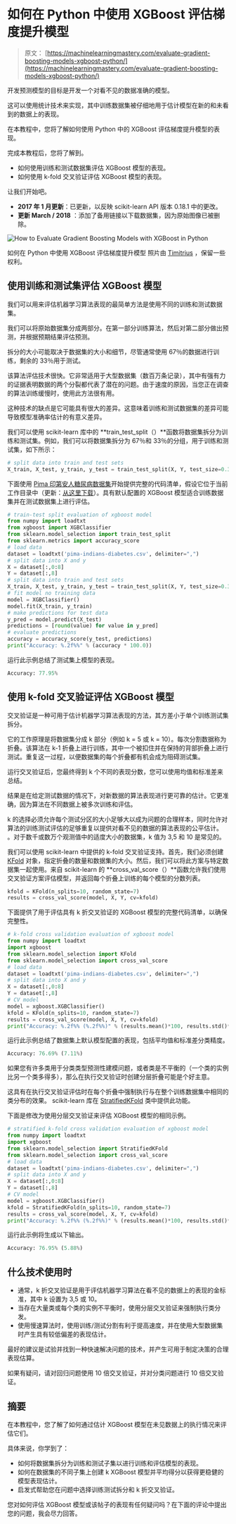 # 如何在 Python 中使用 XGBoost 评估梯度提升模型

> 原文： [https://machinelearningmastery.com/evaluate-gradient-boosting-models-xgboost-python/](https://machinelearningmastery.com/evaluate-gradient-boosting-models-xgboost-python/)

开发预测模型的目标是开发一个对看不见的数据准确的模型。

这可以使用统计技术来实现，其中训练数据集被仔细地用于估计模型在新的和未看到的数据上的表现。

在本教程中，您将了解如何使用 Python 中的 XGBoost 评估梯度提升模型的表现。

完成本教程后，您将了解到。

*   如何使用训练和测试数据集评估 XGBoost 模型的表现。
*   如何使用 k-fold 交叉验证评估 XGBoost 模型的表现。

让我们开始吧。

*   **2017 年 1 月更新**：已更新，以反映 scikit-learn API 版本 0.18.1 中的更改​​。
*   **更新 March / 2018** ：添加了备用链接以下载数据集，因为原始图像已被删除。

![How to Evaluate Gradient Boosting Models with XGBoost in Python](img/22202cde2c6a7833a222b951de920b6b.jpg)

如何在 Python 中使用 XGBoost 评估梯度提升模型
照片由 [Timitrius](https://www.flickr.com/photos/nox_noctis_silentium/5526750448/) ，保留一些权利。

## 使用训练和测试集评估 XGBoost 模型

我们可以用来评估机器学习算法表现的最简单方法是使用不同的训练和测试数据集。

我们可以将原始数据集分成两部分。在第一部分训练算法，然后对第二部分做出预测，并根据预期结果评估预测。

拆分的大小可能取决于数据集的大小和细节，尽管通常使用 67％的数据进行训练，剩余的 33％用于测试。

该算法评估技术很快。它非常适用于大型数据集（数百万条记录），其中有强有力的证据表明数据的两个分裂都代表了潜在的问题。由于速度的原因，当您正在调查的算法训练缓慢时，使用此方法很有用。

这种技术的缺点是它可能具有很大的差异。这意味着训练和测试数据集的差异可能导致模型准确率估计的有意义差异。

我们可以使用 scikit-learn 库中的 **train_test_split（）**函数将数据集拆分为训练和测试集。例如，我们可以将数据集拆分为 67％和 33％的分组，用于训练和测试集，如下所示：

```py
# split data into train and test sets
X_train, X_test, y_train, y_test = train_test_split(X, Y, test_size=0.33, random_state=7)
```

下面使用 [Pima 印第安人糖尿病数据集](https://archive.ics.uci.edu/ml/datasets/Pima+Indians+Diabetes)开始提供完整的代码清单，假设它位于当前工作目录中（更新：[从这里下载](https://raw.githubusercontent.com/jbrownlee/Datasets/master/pima-indians-diabetes.data.csv)）。具有默认配置的 XGBoost 模型适合训练数据集并在测试数据集上进行评估。

```py
# train-test split evaluation of xgboost model
from numpy import loadtxt
from xgboost import XGBClassifier
from sklearn.model_selection import train_test_split
from sklearn.metrics import accuracy_score
# load data
dataset = loadtxt('pima-indians-diabetes.csv', delimiter=",")
# split data into X and y
X = dataset[:,0:8]
Y = dataset[:,8]
# split data into train and test sets
X_train, X_test, y_train, y_test = train_test_split(X, Y, test_size=0.33, random_state=7)
# fit model no training data
model = XGBClassifier()
model.fit(X_train, y_train)
# make predictions for test data
y_pred = model.predict(X_test)
predictions = [round(value) for value in y_pred]
# evaluate predictions
accuracy = accuracy_score(y_test, predictions)
print("Accuracy: %.2f%%" % (accuracy * 100.0))
```

运行此示例总结了测试集上模型的表现。

```py
Accuracy: 77.95%
```

## 使用 k-fold 交叉验证评估 XGBoost 模型

交叉验证是一种可用于估计机器学习算法表现的方法，其方差小于单个训练测试集拆分。

它的工作原理是将数据集分成 k 部分（例如 k = 5 或 k = 10）。每次分割数据称为折叠。该算法在 k-1 折叠上进行训练，其中一个被扣住并在保持的背部折叠上进行测试。重复这一过程，以便数据集的每个折叠都有机会成为阻碍测试集。

运行交叉验证后，您最终得到 k 个不同的表现分数，您可以使用均值和标准差来总结。

结果是在给定测试数据的情况下，对新数据的算法表现进行更可靠的估计。它更准确，因为算法在不同数据上被多次训练和评估。

k 的选择必须允许每个测试分区的大小足够大以成为问题的合理样本，同时允许对算法的训练测试评估的足够重复以提供对看不见的数据的算法表现的公平估计。 。对于数千或数万个观测值中的适度大小的数据集，k 值为 3,5 和 10 是常见的。

我们可以使用 scikit-learn 中提供的 k-fold 交叉验证支持。首先，我们必须创建 [KFold](http://scikit-learn.org/stable/modules/generated/sklearn.cross_validation.KFold.html) 对象，指定折叠的数量和数据集的大小。然后，我们可以将此方案与特定数据集一起使用。来自 scikit-learn 的 **cross_val_score（）**函数允许我们使用交叉验证方案评估模型，并返回每个折叠上训练的每个模型的分数列表。

```py
kfold = KFold(n_splits=10, random_state=7)
results = cross_val_score(model, X, Y, cv=kfold)
```

下面提供了用于评估具有 k 折交叉验证的 XGBoost 模型的完整代码清单，以确保完整性。

```py
# k-fold cross validation evaluation of xgboost model
from numpy import loadtxt
import xgboost
from sklearn.model_selection import KFold
from sklearn.model_selection import cross_val_score
# load data
dataset = loadtxt('pima-indians-diabetes.csv', delimiter=",")
# split data into X and y
X = dataset[:,0:8]
Y = dataset[:,8]
# CV model
model = xgboost.XGBClassifier()
kfold = KFold(n_splits=10, random_state=7)
results = cross_val_score(model, X, Y, cv=kfold)
print("Accuracy: %.2f%% (%.2f%%)" % (results.mean()*100, results.std()*100))
```

运行此示例总结了数据集上默认模型配置的表现，包括平均值和标准差分类精度。

```py
Accuracy: 76.69% (7.11%)
```

如果您有许多类用于分类类型预测性建模问题，或者类是不平衡的（一个类的实例比另一个类多得多），那么在执行交叉验证时创建分层折叠可能是个好主意。

这具有在执行交叉验证评估时在每个折叠中强制执行与在整个训练数据集中相同的类分布的效果。 scikit-learn 库在 [StratifiedKFold](http://scikit-learn.org/stable/modules/generated/sklearn.cross_validation.StratifiedKFold.html) 类中提供此功能。

下面是修改为使用分层交叉验证来评估 XGBoost 模型的相同示例。

```py
# stratified k-fold cross validation evaluation of xgboost model
from numpy import loadtxt
import xgboost
from sklearn.model_selection import StratifiedKFold
from sklearn.model_selection import cross_val_score
# load data
dataset = loadtxt('pima-indians-diabetes.csv', delimiter=",")
# split data into X and y
X = dataset[:,0:8]
Y = dataset[:,8]
# CV model
model = xgboost.XGBClassifier()
kfold = StratifiedKFold(n_splits=10, random_state=7)
results = cross_val_score(model, X, Y, cv=kfold)
print("Accuracy: %.2f%% (%.2f%%)" % (results.mean()*100, results.std()*100))
```

运行此示例将生成以下输出。

```py
Accuracy: 76.95% (5.88%)
```

## 什么技术使用时

*   通常，k 折交叉验证是用于评估机器学习算法在看不见的数据上的表现的金标准，其中 k 设置为 3,5 或 10。
*   当存在大量类或每个类的实例不平衡时，使用分层交叉验证来强制执行类分发。
*   使用慢速算法时，使用训练/测试分割有利于提高速度，并在使用大型数据集时产生具有较低偏差的表现估计。

最好的建议是试验并找到一种快速解决问题的技术，并产生可用于制定决策的合理表现估算。

如果有疑问，请对回归问题使用 10 倍交叉验证，并对分类问题进行 10 倍交叉验证。

## 摘要

在本教程中，您了解了如何通过估计 XGBoost 模型在未见数据上的执行情况来评估它们。

具体来说，你学到了：

*   如何将数据集拆分为训练和测试子集以进行训练和评估模型的表现。
*   如何在数据集的不同子集上创建 k XGBoost 模型并平均得分以获得更稳健的模型表现估计。
*   启发式帮助您在问题中选择训练测试拆分和 k 折交叉验证。

您对如何评估 XGBoost 模型或该帖子的表现有任何疑问吗？在下面的评论中提出您的问题，我会尽力回答。